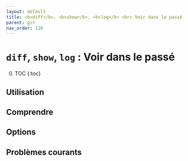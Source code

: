 ```yaml
---
layout: default
title: <b>diff</b>, <b>show</b>, <b>log</b> <br> Voir dans le passé
parent: git
nav_order: 120
---
```


# `diff`, `show`, `log` : Voir dans le passé

0. TOC
{:toc}

## Utilisation

## Comprendre

## Options

## Problèmes courants
